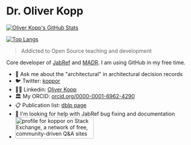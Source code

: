 # Dr. Oliver Kopp

[![Oliver Kopp's GitHub Stats](https://github-readme-stats.vercel.app/api?username=koppor&show_icons=true)](https://github.com/anuraghazra/github-readme-stats)

[![Top Langs](https://github-readme-stats.vercel.app/api/top-langs/?username=koppor&layout=compact)](https://github.com/anuraghazra/github-readme-stats)

> Addicted to Open Source teaching and development

Core developer of [JabRef](https://www.jabref.org/) and [MADR](http://adr.github.io/madr).
I am using GitHub in my free time.

- 💬 Ask me about the "architectural" in architectural decision records
- 🐦 Twitter: [koppor](http://twitter.com/koppor)
- 🧑‍💼 Linkedin: [Oliver Kopp](https://www.linkedin.com/in/oliverkopp) 
- 🏛 My ORCID: [orcid.org/0000-0001-6962-4290](https://orcid.org/0000-0001-6962-4290)
- 📋 Publication list: [dblp page](https://dblp.org/pid/29/3402)
- 🤔 I'm looking for help with JabRef bug fixing and documentation
- <a href="https://stackexchange.com/users/467725"><img src="https://stackexchange.com/users/flair/467725.png" width="208" height="58" alt="profile for koppor on Stack Exchange, a network of free, community-driven Q&amp;A sites" title="profile for koppor on Stack Exchange, a network of free, community-driven Q&amp;A sites"></a>
